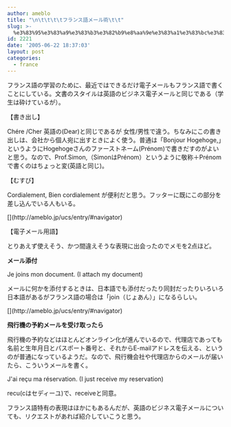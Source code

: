 ```yaml
---
author: ameblo
title: "\n\t\t\t\tフランス語メール術\t\t"
slug: >-
  %e3%83%95%e3%83%a9%e3%83%b3%e3%82%b9%e8%aa%9e%e3%83%a1%e3%83%bc%e3%83%ab%e8%a1%93
id: 2221
date: '2005-06-22 18:37:03'
layout: post
categories:
  - france
---
```


フランス語の学習のために、最近ではできるだけ電子メールもフランス語で書くことにしている。文書のスタイルは英語のビジネス電子メールと同じである（学生は砕けているが）。

【書き出し】

Chére /Cher 英語の(Dear)と同じであるが 女性/男性で違う。ちなみにこの書き出しは、会社から個人宛に出すときによく使う。普通は「Bonjour Hogehoge,」というようにHogehogeさんのファーストネーム(Prénom)で書きだすのがよいと思う。なので、Prof.Simon,（SimonはPrénom）というように敬称＋Prénomで書くのはちょっと変(英語と同じ)。

【むすび】

Cordialement, Bien cordialement が便利だと思う。フッターに既にこの部分を差し込んでいる人もいる。

<div class="jumpmenu">[](http://ameblo.jp/ucs/entry/#navigator)</div>

【電子メール用語】

とりあえず使えそう、かつ間違えそうな表現に出会ったのでメモを2点ほど。

**メール添付**

Je joins mon document. (I attach my document)

メールに何かを添付するときは、日本語でも添付だったり同封だったりいろいろ日本語があるがフランス語の場合は「join（じょあん）」になるらしい。

<div class="jumpmenu">[](http://ameblo.jp/ucs/entry/#navigator)</div>

**飛行機の予約メールを受け取ったら**

飛行機の予約などはほとんどオンライン化が進んでいるので、代理店であっても名前と生年月日とパスポート番号と、それからE-mailアドレスを伝える、というのが普通になっているようだ。なので、飛行機会社や代理店からのメールが届いたら、こういうメールを書く。

J'ai reçu ma réservation. (I just receive my reservation)

recu(cはセディーユ)で、receiveと同意。

フランス語特有の表現はほかにもあるんだが、英語のビジネス電子メールについても、リクエストがあれば紹介していこうと思う。